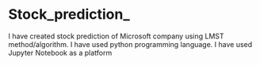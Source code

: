 # Stock_prediction_
I have created stock prediction of Microsoft company using LMST method/algorithm. I have used python programming language. I have used Jupyter Notebook as a platform
